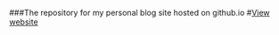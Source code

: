 ###The repository for my personal blog site hosted on github.io
#[View website](https://lucodivo.github.io)